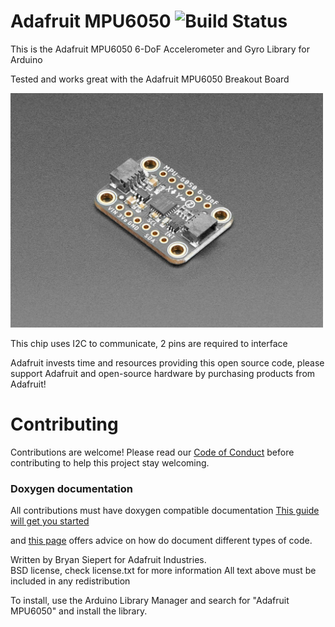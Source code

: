 # Adafruit MPU6050 ![Build Status](https://github.com/adafruit/Adafruit_MPU6050/workflows/Arduino%20Library%20CI/badge.svg)

This is the Adafruit MPU6050 6-DoF Accelerometer and Gyro Library for Arduino

Tested and works great with the Adafruit MPU6050 Breakout Board 

<a href="https://www.adafruit.com/products/3886"><img src="assets/board.jpg?raw=true" width="500px"></a>

This chip uses I2C to communicate, 2 pins are required to interface

Adafruit invests time and resources providing this open source code, please support Adafruit and open-source hardware by purchasing products from Adafruit!

Contributing
============

Contributions are welcome! Please read our [Code of Conduct](https://github.com/adafruit/Adafruit_MPU6050/blob/master/CODE_OF_CONDUCT.md)
before contributing to help this project stay welcoming.

### Doxygen documentation
All contributions must have doxygen compatible documentation
[This guide will get you started](https://learn.adafruit.com/the-well-automated-arduino-library/doxygen)

and [this page](https://learn.adafruit.com/the-well-automated-arduino-library/doxygen-tips) offers advice on how do document different types of code.


Written by Bryan Siepert for Adafruit Industries.  
BSD license, check license.txt for more information
All text above must be included in any redistribution

To install, use the Arduino Library Manager and search for "Adafruit MPU6050" and install the library.

